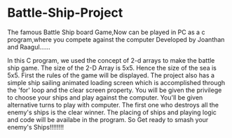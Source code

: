 # Battle-Ship-Project
The famous Battle Ship board Game,Now  can be played in PC as a c program,where you compete against the computer
Developed by Joanthan and Raagul......




In this C program, we used the concept of 2-d arrays to make the battle ship game.
The size of the 2-D Array is 5x5. Hence the size of the sea is 5x5.
First the rules of the game will be displayed.
The project also has a simple ship sailing animated loading screen which is accomplished through the 'for' loop and the clear screen property.
You will be given the privilege to choose your ships and play against the computer.
You'll be given alternative turns to play with computer.
The first one who destroys all the enemy's ships is the clear winner.
The placing of ships and playing logic and code will be availabe in the program.
So Get ready to smash your enemy's Ships!!!!!!!!
